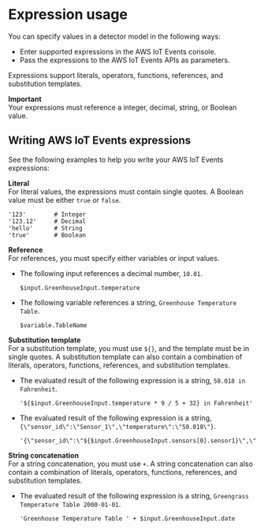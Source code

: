 # Expression usage<a name="expression-usage"></a>

You can specify values in a detector model in the following ways:
+ Enter supported expressions in the AWS IoT Events console\.
+ Pass the expressions to the AWS IoT Events APIs as parameters\.

Expressions support literals, operators, functions, references, and substitution templates\.

**Important**  
Your expressions must reference a integer, decimal, string, or Boolean value\.

## Writing AWS IoT Events expressions<a name="write-expressions"></a>

See the following examples to help you write your AWS IoT Events expressions:

**Literal**  
For literal values, the expressions must contain single quotes\. A Boolean value must be either `true` or `false`\.  

```
'123'        # Integer
'123.12'     # Decimal
'hello'      # String
'true'       # Boolean
```

**Reference**  
For references, you must specify either variables or input values\.  
+ The following input references a decimal number, `10.01`\.

  ```
  $input.GreenhouseInput.temperature
  ```
+ The following variable references a string, `Greenhouse Temperature Table`\.

  ```
  $variable.TableName
  ```

**Substitution template**  
For a substitution template, you must use `${}`, and the template must be in single quotes\. A substitution template can also contain a combination of literals, operators, functions, references, and substitution templates\.  
+ The evaluated result of the following expression is a string, `50.018 in Fahrenheit`\.

  ```
  '${$input.GreenhouseInput.temperature * 9 / 5 + 32} in Fahrenheit'
  ```
+ The evaluated result of the following expression is a string, `{\"sensor_id\":\"Sensor_1\",\"temperature\":\"50.018\"}`\.

  ```
  '{\"sensor_id\":\"${$input.GreenhouseInput.sensors[0].sensor1}\",\"temperature\":\"${$input.GreenhouseInput.temperature*9/5+32}\"}'
  ```

**String concatenation**  
For a string concatenation, you must use `+`\. A string concatenation can also contain a combination of literals, operators, functions, references, and substitution templates\.  
+ The evaluated result of the following expression is a string, `Greengrass Temperature Table 2000-01-01`\.

  ```
  'Greenhouse Temperature Table ' + $input.GreenhouseInput.date
  ```